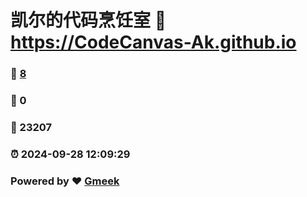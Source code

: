 # 凯尔的代码烹饪室 :link: https://CodeCanvas-Ak.github.io 
### :page_facing_up: [8](https://CodeCanvas-Ak.github.io/tag.html) 
### :speech_balloon: 0 
### :hibiscus: 23207 
### :alarm_clock: 2024-09-28 12:09:29 
### Powered by :heart: [Gmeek](https://github.com/Meekdai/Gmeek)

